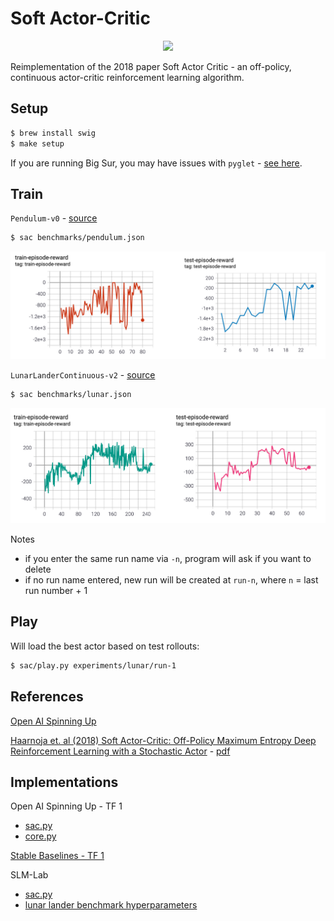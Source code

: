 # Soft Actor-Critic 

<center>
<img src="/assets/lunar.gif" width="50%"></a>
</center>

Reimplementation of the 2018 paper Soft Actor Critic - an off-policy, continuous actor-critic reinforcement learning algorithm.


## Setup

```bash
$ brew install swig
$ make setup
```

If you are running Big Sur, you may have issues with `pyglet` - [see here](https://github.com/openai/gym/issues/2101).


## Train

`Pendulum-v0` - [source](https://github.com/openai/gym/blob/master/gym/envs/classic_control/pendulum.py)

```bash
$ sac benchmarks/pendulum.json
```

![](assets/pendulum.png)


`LunarLanderContinuous-v2` - [source](https://github.com/openai/gym/blob/master/gym/envs/box2d/lunar_lander.py)

```bash
$ sac benchmarks/lunar.json
```

![](assets/lunar.png)

Notes
- if you enter the same run name via `-n`, program will ask if you want to delete
- if no run name entered, new run will be created at `run-n`, where `n` = last run number + 1


## Play

Will load the best actor based on test rollouts:

```bash
$ sac/play.py experiments/lunar/run-1
```


## References

[Open AI Spinning Up](https://spinningup.openai.com/en/latest/algorithms/sac.html)

[Haarnoja et. al (2018) Soft Actor-Critic: Off-Policy Maximum Entropy Deep Reinforcement Learning with a Stochastic Actor](https://arxiv.org/abs/1801.01290) - [pdf](https://arxiv.org/pdf/1801.01290.pdf)


## Implementations

Open AI Spinning Up - TF 1

- [sac.py](https://github.com/openai/spinningup/blob/master/spinup/algos/tf1/sac/sac.py)
- [core.py](https://github.com/openai/spinningup/blob/master/spinup/algos/tf1/sac/core.py)

[Stable Baselines - TF 1](https://stable-baselines.readthedocs.io/en/master/modules/sac.html)

SLM-Lab

- [sac.py](https://github.com/kengz/SLM-Lab/blob/master/slm_lab/agent/algorithm/sac.py)
- [lunar lander benchmark hyperparameters](https://github.com/kengz/SLM-Lab/blob/master/slm_lab/spec/benchmark/sac/sac_lunar.json)
